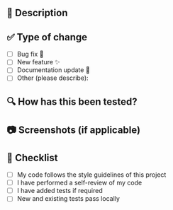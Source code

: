 ## 📌 Description
<!-- Please include a summary of the change and the related issue. -->

## ✅ Type of change
- [ ] Bug fix 🐛
- [ ] New feature ✨
- [ ] Documentation update 📝
- [ ] Other (please describe):

## 🔍 How has this been tested?
<!-- Explain how you tested your changes -->

## 📷 Screenshots (if applicable)

## 🧾 Checklist
- [ ] My code follows the style guidelines of this project
- [ ] I have performed a self-review of my code
- [ ] I have added tests if required
- [ ] New and existing tests pass locally
